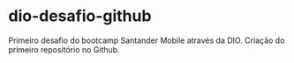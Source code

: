 # dio-desafio-github
Primeiro desafio do bootcamp Santander Mobile através da DIO. Criação do primeiro repositório no Github.
